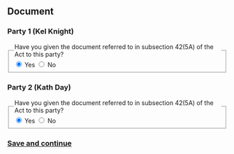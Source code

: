 <h2> Document </h2>
<h3> Party 1 (Kel Knight) </h3>
<div class="nsw-forms">        
        <div class="nsw-form-group">
            <fieldset class="nsw-form-fieldset">
            <legend>
            <span class="nsw-form-legend-text">Have you given the document referred to in subsection 42(5A) of the Act to this party?</span>
            </legend>
            <div class="nsw-form-radio">
               <input class="nsw-form-radio__input" type="radio" name="{party1document}" id="{party1documentyes}" checked>
               <label class="nsw-form-radio__label" for="{party1documentyes}">Yes</label>
               <input class="nsw-form-radio__input" type="radio" name="{party1document}" id="{party1documentno}">
               <label class="nsw-form-radio__label" for="{party1documentno}">No</label>
            </div>
           </fieldset>
        </div> 
        
<h3> Party 2 (Kath Day) </h3>        
<div class="nsw-forms">        
        <div class="nsw-form-group">
            <fieldset class="nsw-form-fieldset">
            <legend>
            <span class="nsw-form-legend-text">Have you given the document referred to in subsection 42(5A) of the Act to this party?</span>
            </legend>
            <div class="nsw-form-radio">
               <input class="nsw-form-radio__input" type="radio" name="{party2document}" id="{party2documentyes}" checked>
               <label class="nsw-form-radio__label" for="{party2documentyes}">Yes</label>
               <input class="nsw-form-radio__input" type="radio" name="{party2document}" id="{party2documentno}">
               <label class="nsw-form-radio__label" for="{party2documentno}">No</label>
            </div>
           </fieldset>
        </div> 
        
 <h3>
<a href="https://clairehanna.github.io/NOIM-Celebrant-Prototype/under18/" class="nsw-button nsw-button--primary">Save and continue</a>        
       </h3>       
        
    
